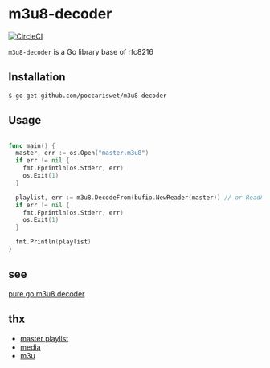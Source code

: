# m3u8-decoder

[![CircleCI](https://circleci.com/gh/poccariswet/m3u8-decoder/tree/master.svg?style=svg)](https://circleci.com/gh/poccariswet/m3u8-decoder/tree/master)

`m3u8-decoder` is a Go library base of rfc8216  

## Installation

```
$ go get github.com/poccariswet/m3u8-decoder
```

## Usage

``` go

func main() {
  master, err := os.Open("master.m3u8")
  if err != nil {
    fmt.Fprintln(os.Stderr, err)
    os.Exit(1)
  }

  playlist, err := m3u8.DecodeFrom(bufio.NewReader(master)) // or ReadFile
  if err != nil {
    fmt.Fprintln(os.Stderr, err)
    os.Exit(1)
  }

  fmt.Println(playlist)
}
```

## see

[pure go m3u8 decoder](https://medium.com/@poccariswet/pure-go-m3u8-decoder-eea5eb23c197)

## thx

- [master playlist](https://developer.apple.com/documentation/http_live_streaming/example_playlists_for_http_live_streaming/creating_a_master_playlist)
- [media](https://developer.apple.com/documentation/http_live_streaming/example_playlists_for_http_live_streaming/adding_alternate_media_to_a_playlist)
- [m3u](https://tools.ietf.org/html/draft-pantos-http-live-streaming-23)
